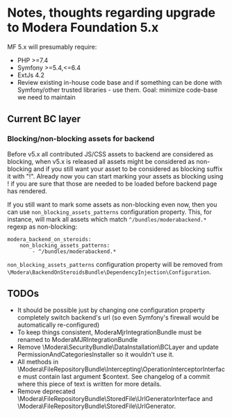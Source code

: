 # Notes, thoughts regarding upgrade to Modera Foundation 5.x

MF 5.x will presumably require:

 * PHP >=7.4
 * Symfony >=5.4,<=6.4
 * ExtJs 4.2
 * Review existing in-house code base and if something can be done with Symfony/other trusted libraries - use them. 
 Goal: minimize code-base we need to maintain

## Current BC layer

### Blocking/non-blocking assets for backend

Before v5.x all contributed JS/CSS assets to backend are considered as blocking, when v5.x is released all assets might be
considered as non-blocking and if you still want your asset to be considered as blocking suffix it with "!". Already now you can
start marking your assets as blocking using ! if you are sure that those are needed to be loaded before backend page
has rendered.

If you still want to mark some assets as non-blocking even now, then you can use `non_blocking_assets_patterns` configuration
property. This, for instance, will mark all assets which match `^/bundles/moderabackend.*` regexp as non-blocking:

    modera_backend_on_steroids:
        non_blocking_assets_patterns:
            - ^/bundles/moderabackend.*

`non_blocking_assets_patterns` configuration property will be removed from `\Modera\BackendOnSteroidsBundle\DependencyInjection\Configuration`.

## TODOs

 * It should be possible just by changing one configuration property completely switch backend's url (so even Symfony's firewall would be automatically re-configured)
 * To keep things consistent, ModeraMjrIntegrationBundle must be renamed to ModeraMJRIntegrationBundle
 * Remove \Modera\SecurityBundle\DataInstallation\BCLayer and update PermissionAndCategoriesInstaller so it wouldn't use it.
 * All methods in \Modera\FileRepositoryBundle\Intercepting\OperationInterceptorInterface must contain last argument $context. See changelog of a commit where this piece of text is written for more details.
 * Remove deprecated \Modera\FileRepositoryBundle\StoredFile\UrlGeneratorInterface and \Modera\FileRepositoryBundle\StoredFile\UrlGenerator.
